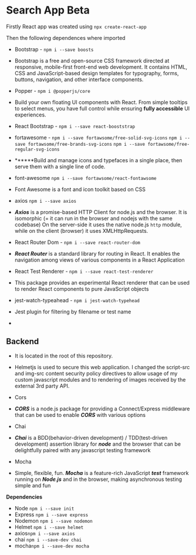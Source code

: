 # Search App Beta

Firstly React app was created using
`npx create-react-app`

Then the following dependences where imported

- Bootstrap - `npm i --save boosts`
- Bootstrap is a free and open-source CSS framework directed at responsive, mobile-first front-end web development. It contains HTML, CSS and JavaScript-based design templates for typography, forms, buttons, navigation, and other interface components.

- Popper - `npm i @popperjs/core`
- Build your own floating UI components with React. From simple tooltips to select menus, you have full control while ensuring **fully accessible** UI experiences.

- React Bootstrap - `npm i --save react-booststrap`

- fortawesome - `npm i --save fortawsome/free-solid-svg-icons`  `npm i --save fortawsome/free-brands-svg-icons` `npm i --save fortawsome/free-regular-svg-icons`
- ******Build and manage icons and typefaces in a single place, then serve them with a single line of code.
- font-awesome `npm i --save fortawsome/react-fontawsome`
- Font Awesome is a font and icon toolkit based on CSS

- axios `npm i --save axios`
- ***Axios*** is a promise-based HTTP Client for node.js and the browser. It is isomorphic (= it can run in the browser and nodejs with the same codebase) On the server-side it uses the native node.js `http` module, while on the client (browser) it uses XMLHttpRequests.

- React Router Dom - `npm i --save react-router-dom`
- ***React Router*** is a standard library for routing in React. It enables the navigation among views of various components in a React Application
- React Test Renderer - `npm i --save react-test-renderer`
- This package provides an experimental React renderer that can be used to render React components to pure JavaScript objects

- jest-watch-typeahead - `npm i jest-watch-typehead`
- Jest plugin for filtering by filename or test name

- 

## **Backend**

- It is located in the root of this repository.

- Helmetjs is used to secure this web application. I changed the script-src and img-src content security policy directives to allow usage of my custom javascript modules and to rendering of images received by the external 3rd party API.
- Cors
- ***CORS*** is a node.js package for providing a Connect/Express middleware that can be used to enable ***CORS*** with various options
- Chai
- ***Chai*** is a BDD(behavior-driven development) / TDD(test-driven development) assertion library for ***node*** and the browser that can be delightfully paired with any javascript testing framework
- Mocha
- Simple, flexible, fun. ***Mocha*** is a feature-rich JavaScript ***test*** framework running on ***Node***.***js*** and in the browser, making asynchronous testing simple and fun

**Dependencies**

- Node `npm i --save init`
- Express `npm i --save express`
- Nodemon `npm i --save nodemon`
- Helmet `npm i --save helmet`
- axios`npm i --save axios`
- chai `npm i --save-dev chai`
- mocha`npm i --save-dev mocha`
